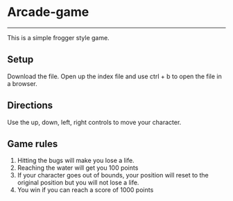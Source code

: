 # Arcade-game
------------------------------------
This is a simple frogger style game.

## Setup
Download the file. Open up the index file and use ctrl + b to open the file in a browser.

## Directions
Use the up, down, left, right controls to move your character.

## Game rules
<ol>
    <li>Hitting the bugs will make you lose a life.</li>
    <li>Reaching the water will get you 100 points</li>
    <li>If your character goes out of bounds, your position will reset to the original position but you will not lose a life.</li>
    <li>You win if you can reach a score of 1000 points</li>
</ol>
